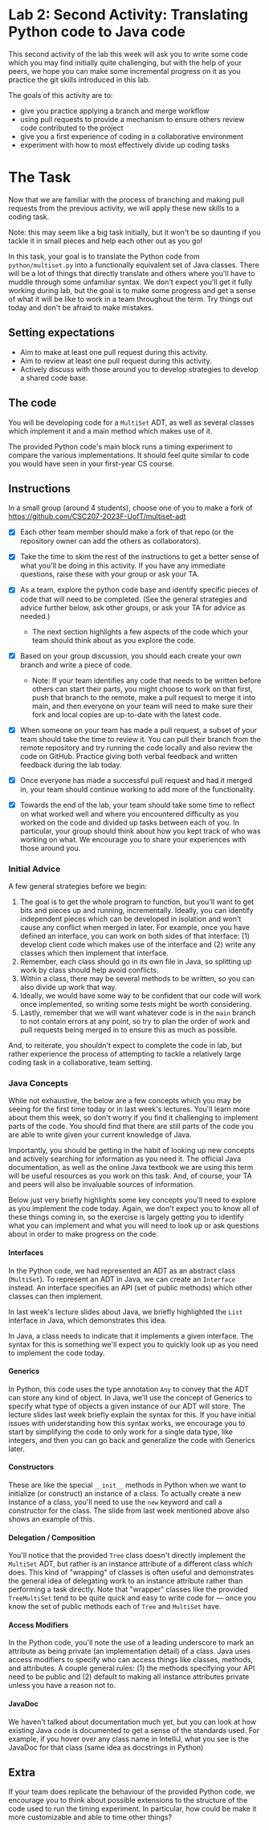 # Lab 2: Second Activity: Translating Python code to Java code

This second activity of the lab this week will ask you to write some code which you may
find initially quite challenging, but with the help of your peers, we hope you can make
some incremental progress on it as you practice the git skills introduced in this lab.

The goals of this activity are to:
- give you practice applying a branch and merge workflow
- using pull requests to provide a mechanism to ensure others review code contributed
  to the project
- give you a first experience of coding in a collaborative environment
- experiment with how to most effectively divide up coding tasks

# The Task

Now that we are familiar with the process of branching and making pull requests from the
previous activity, we will apply these new skills to a coding task.

Note: this may seem like a big task initially, but it won't be so daunting if you tackle it
in small pieces and help each other out as you go!

In this task, your goal is to translate the Python code from `python/multiset.py` into a
functionally equivalent set of Java classes. There will be a lot of things that directly
translate and others where you'll have to muddle through some unfamiliar syntax. We don't
expect you'll get it fully working during lab, but the goal is to make some progress and
get a sense of what it will be like to work in a team throughout the term. Try things out
today and don't be afraid to make mistakes.

## Setting expectations
- Aim to make at least one pull request during this activity.
- Aim to review at least one pull request during this activity.
- Actively discuss with those around you to develop strategies to develop a shared code base.

## The code

You will be developing code for a `MultiSet` ADT, as well as several classes which implement it and
a main method which makes use of it.

The provided Python code's main block runs a timing experiment to compare the various implementations.
It should feel quite similar to code you would have seen in your first-year CS course.

## Instructions

In a small group (around 4 students), choose one of you to make a fork of
https://github.com/CSC207-2023F-UofT/multiset-adt 


- [x] Each other team member should make a fork of that repo (or the repository owner can add the others
  as collaborators).

- [x] Take the time to skim the rest of the instructions to get a better sense of what you'll be doing
  in this activity. If you have any immediate questions, raise these with your group or ask your TA.

- [x] As a team, explore the python code base and identify specific pieces of code that will need to
  be completed. (See the general strategies and advice further below, ask other groups, or
  ask your TA for advice as needed.)
    - The next section highlights a few aspects of the code which your team should think about as you
      explore the code.

- [x] Based on your group discussion, you should each create your own branch and write a piece of code.
  - Note: If your team identifies any code that needs to be written before others can start their parts,
  you might choose to work on that first, push that branch to the remote, make a pull request to merge it
  into main, and then everyone on your team will need to make sure their fork and local copies are
  up-to-date with the latest code.

- [x] When someone on your team has made a pull request, a subset of your team should take the time
  to review it. You can pull their branch from the remote repository and try running the code locally
  and also review the code on GitHub. Practice giving both verbal feedback and written feedback
  during the lab today.

- [x] Once everyone has made a successful pull request and had it merged in, your team should continue
  working to add more of the functionality.

- [x] Towards the end of the lab, your team should take some time to reflect on what worked well
  and where you encountered difficulty as you worked on the code and divided up tasks between each
  of you. In particular, your group should think about how you kept track of who was working
  on what. We encourage you to share your experiences with those around you.

### Initial Advice
A few general strategies before we begin:

1. The goal is to get the whole program to function, but you'll want to get bits and pieces up and
   running, incrementally. Ideally, you can identify independent pieces which can be developed in isolation
   and won't cause any conflict when merged in later. For example, once you have defined an interface, you
   can work on both sides of that interface: (1) develop client code which makes use of the interface and
   (2) write any classes which then implement that interface.
2. Remember, each class should go in its own file in Java, so splitting up work by class should help
   avoid conflicts.
3. Within a class, there may be several methods to be written, so you can also divide up work that way.
4. Ideally, we would have some way to be confident that our code will work once implemented, so writing
   some tests might be worth considering.
5. Lastly, remember that we will want whatever code is in the `main` branch to not contain errors at any point,
   so try to plan the order of work and pull requests being merged in to ensure this as much as possible.

And, to reiterate, you shouldn't expect to complete the code in lab, but rather experience the process
of attempting to tackle a relatively large coding task in a collaborative, team setting.

### Java Concepts

While not exhaustive, the below are a few concepts which you may be seeing for the first time today
or in last week's lectures. You'll learn more about them this week, so don't worry if you find it
challenging to implement parts of the code. You should find that there are still parts of the code
you are able to write given your current knowledge of Java.

Importantly, you should be getting in the habit of looking up new concepts and actively searching
for information as you need it. The official Java documentation, as well as the online Java textbook
we are using this term will be useful resources as you work on this task. And, of course, your TA and
peers will also be invaluable sources of information.

Below just very briefly highlights some key concepts you'll need to explore as you implement the code
today. Again, we don't expect you to know all of these things coming in, so the exercise is largely
getting you to identify what you can implement and what you will need to look up or ask questions about
in order to make progress on the code.

#### Interfaces

In the Python code, we had represented an ADT as an abstract class (`MultiSet`). To represent an ADT in Java,
we can create an `Interface` instead. An interface specifies an API (set of public methods) which
other classes can then implement.

In last week's lecture slides about Java, we briefly highlighted the `List` interface in Java, which demonstrates this idea.

In Java, a class needs to indicate that it implements a given interface. The syntax for this is something
we'll expect you to quickly look up as you need to implement the code today.

#### Generics

In Python, this code uses the type annotation `Any` to convey that the ADT can store any kind of object.
In Java, we'll use the concept of Generics to specify what type of objects a given instance of our ADT
will store. The lecture slides last week briefly explain the syntax for this. If you have initial
issues with understanding how this syntax works, we encourage you to start by simplifying the code to
only work for a single data type, like integers, and then you can go back and generalize the code with
Generics later.

#### Constructors

These are like the special `__init__` methods in Python when we want to initialize (or construct) an
instance of a class. To actually create a new instance of a class, you'll need to use the `new` keyword
and call a constructor for the class. The slide from last week mentioned above also shows an example of this.

#### Delegation / Composition

You'll notice that the provided `Tree` class doesn't directly implement the `MultiSet` ADT, but rather
is an instance attribute of a different class which does. This kind of "wrapping" of classes is often
useful and demonstrates the general idea of delegating work to an instance attribute rather than
performing a task directly. Note that "wrapper" classes like the provided `TreeMultiSet` tend to be
quite quick and easy to write code for — once you know the set of public methods each of `Tree` and
`MultiSet` have.

#### Access Modifiers

In the Python code, you'll note the use of a leading underscore to mark an attribute as being private
(an implementation detail) of a class. Java uses access modifiers to specify who can access things like
classes, methods, and attributes. A couple general rules: (1) the methods specifying your API need to be
public and (2) default to making all instance attributes private unless you have a reason not to.

#### JavaDoc

We haven't talked about documentation much yet, but you can look at how existing Java code is
documented to get a sense of the standards used. For example, if you hover over any class name
in IntelliJ, what you see is the JavaDoc for that class (same idea as docstrings in Python)

## Extra

If your team does replicate the behaviour of the provided Python code, we encourage
you to think about possible extensions to the structure of the code used to run
the timing experiment. In particular, how could be make it more customizable and
able to time other things?